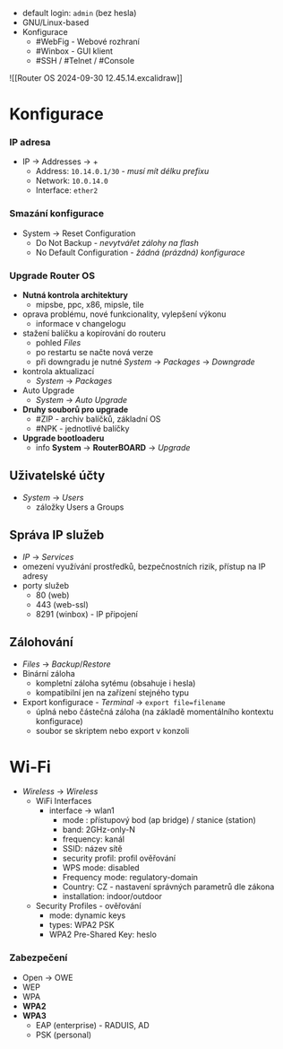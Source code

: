- default login: `admin` (bez hesla)
- GNU/Linux-based
- Konfigurace 
	- #WebFig - Webové rozhraní
	- #Winbox - GUI klient
	- #SSH / #Telnet / #Console

![[Router OS 2024-09-30 12.45.14.excalidraw]]
# Konfigurace
### IP adresa
- IP -> Addresses -> +
	- Address: `10.14.0.1/30` - *musí mít délku prefixu*
	- Network: `10.0.14.0`
	- Interface: `ether2`
### Smazání konfigurace
- System -> Reset Configuration
	- Do Not Backup - *nevytvářet zálohy na flash*
	- No Default Configuration - *žádná (prázdná) konfigurace*

### Upgrade Router OS
- **Nutná kontrola architektury**
	- mipsbe, ppc, x86, mipsle, tile
- oprava problému, nové funkcionality, vylepšení výkonu
	- informace v changelogu
- stažení balíčku a kopírování do routeru
	- pohled *Files*
	- po restartu se načte nová verze
	- při downgradu je nutné *System* -> *Packages* -> *Downgrade*
- kontrola aktualizací
	- *System* -> *Packages*
- Auto Upgrade
	- *System* -> *Auto Upgrade*
- **Druhy souborů pro upgrade**
	- #ZIP - archiv balíčků, základní OS
	- #NPK - jednotlivé balíčky
- **Upgrade bootloaderu**
	- info **System** -> **RouterBOARD** -> *Upgrade*

## Uživatelské účty
- *System* -> *Users*
	- záložky Users a Groups

## Správa IP služeb
- *IP* -> *Services*
- omezení využívání prostředků, bezpečnostních rizik, přístup na IP adresy
- porty služeb
	- 80 (web)
	- 443 (web-ssl)
	- 8291 (winbox) - IP připojení

## Zálohování
- *Files* -> *Backup*/*Restore*
- Binární záloha
	- kompletní záloha sytému (obsahuje i hesla)
	- kompatibilní jen na zařízení stejného typu
- Export konfigurace - *Terminal* -> `export file=filename`
	- úplná nebo částečná záloha (na základě momentálního kontextu konfigurace)
	- soubor se skriptem nebo export v konzoli

# Wi-Fi
- *Wireless* -> *Wireless*
	- WiFi Interfaces
		- interface -> wlan1
			- mode : přístupový bod (ap bridge) / stanice (station)
			- band: 2GHz-only-N
			- frequency: kanál
			- SSID: název sítě
			- security profil: profil ověřování
			- WPS mode: disabled
			- Frequency mode: regulatory-domain
			- Country: CZ - nastavení správných parametrů dle zákona
			- installation: indoor/outdoor
	- Security Profiles - ověřování
		- mode: dynamic keys
		- types: WPA2 PSK
		- WPA2 Pre-Shared Key: heslo

### Zabezpečení
- Open -> OWE
- WEP
- WPA
- **WPA2**
- **WPA3**
	- EAP (enterprise) - RADUIS, AD
	- PSK (personal)